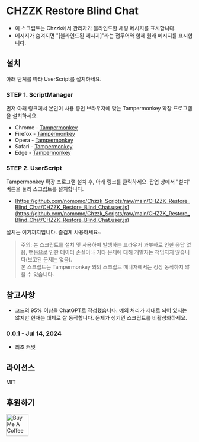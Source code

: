 # CHZZK Restore Blind Chat

- 이 스크립트는 Chzzk에서 관리자가 블라인드한 채팅 메시지를 표시합니다.
- 메시지가 숨겨지면 "[블라인드된 메시지]"라는 접두어와 함께 원래 메시지를 표시합니다.

## 설치

아래 단계를 따라 UserScript를 설치하세요.

### STEP 1. ScriptManager

먼저 아래 링크에서 본인이 사용 중인 브라우저에 맞는 Tampermonkey 확장 프로그램을 설치하세요.

- Chrome - [Tampermonkey](https://chrome.google.com/webstore/detail/tampermonkey/dhdgffkkebhmkfjojejmpbldmpobfkfo)
- Firefox - [Tampermonkey](https://addons.mozilla.org/ko/firefox/addon/tampermonkey/)
- Opera - [Tampermonkey](https://addons.opera.com/extensions/details/tampermonkey-beta/)
- Safari - [Tampermonkey](https://safari.tampermonkey.net/tampermonkey.safariextz)
- Edge - [Tampermonkey](https://microsoftedge.microsoft.com/addons/detail/tampermonkey/iikmkjmpaadaobahmlepeloendndfphd)

### STEP 2. UserScript

Tampermonkey 확장 프로그램 설치 후, 아래 링크를 클릭하세요. 팝업 창에서 "설치" 버튼을 눌러 스크립트를 설치합니다.

- [https://github.com/nomomo/Chzzk_Scripts/raw/main/CHZZK_Restore_Blind_Chat/CHZZK_Restore_Blind_Chat.user.js](https://github.com/nomomo/Chzzk_Scripts/raw/main/CHZZK_Restore_Blind_Chat/CHZZK_Restore_Blind_Chat.user.js)

설치는 여기까지입니다. 즐겁게 사용하세요~

> 주의: 본 스크립트를 설치 및 사용하며 발생하는 브라우저 과부하로 인한 응답 없음, 뻗음으로 인한 데이터 손실이나 기타 문제에 대해 개발자는 책임지지 않습니다(보고된 문제는 없음).  
> 본 스크립트는 Tampermonkey 외의 스크립트 매니저에서는 정상 동작하지 않을 수 있습니다.

## 참고사항

- 코드의 95% 이상을 ChatGPT로 작성했습니다. 예외 처리가 제대로 되어 있지는 않지만 현재는 대체로 잘 동작합니다. 문제가 생기면 스크립트를 비활성화하세요.

### 0.0.1 - Jul 14, 2024

- 최초 커밋

## 라이선스

MIT

## 후원하기

<a href="https://www.buymeacoffee.com/nomomo" target="_blank"><img src="https://cdn.buymeacoffee.com/buttons/default-yellow.png" alt="Buy Me A Coffee" height="60"></a>